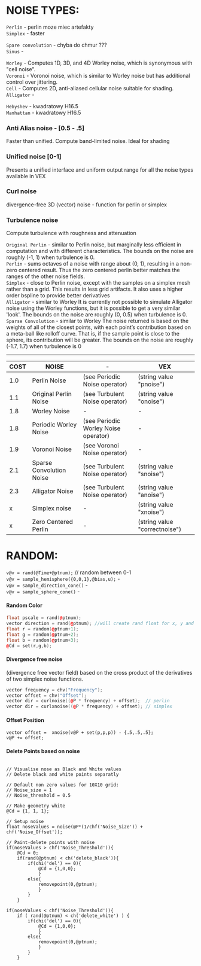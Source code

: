 # NOISE TYPES:
`Perlin` - perlin moze miec artefakty   
`Simplex` - faster  
  
`Spare convolution` - chyba do chmur ???  
`Sinus` -  
  
`Worley` -  Computes 1D, 3D, and 4D Worley noise, which is synonymous with "cell noise".   
`Voronoi` -  Voronoi noise, which is similar to Worley noise but has additional control over jittering.  
`Cell` - Computes 2D, anti-aliased cellular noise suitable for shading.  
`Alligator` -  
  
`Hebyshev`  - kwadratowy H16.5   
`Manhattan` - kwadratowy H16.5  

### Anti Alias noise  - [0.5 - .5]  
Faster than unified. Compute band-limited noise. Ideal for shading

### Unified noise [0-1]  
Presents a unified interface and uniform output range for all the noise types available in VEX

### Curl noise
divergence-free 3D (vector) noise - function for perlin or simplex 

### Turbulence noise 
Compute turbulence with roughness and attenuation

`Original Perlin` - similar to Perlin noise, but marginally less efficient in computation and with different characteristics. The bounds on the noise are roughly (-1, 1) when turbulence is 0.    
`Perlin` - sums octaves of a noise with range about (0, 1), resulting in a non-zero centered result. Thus the zero centered perlin better matches the ranges of the other noise fields.    
`Simplex` - close to Perlin noise, except with the samples on a simplex mesh rather than a grid. This results in less grid artifacts. It also uses a higher order bspline to provide better derivatives    
`Alligator` - similar to Worley It is currently not possible to simulate Alligator noise using the Worley functions, but it is possible to get a very similar 'look'. The bounds on the noise are roughly (0, 0.5) when turbulence is 0.    
`Sparse Convolution` - similar to Worley The noise returned is based on the weights of all of the closest points, with each point’s contribution based on a meta-ball like rolloff curve. That is, if the sample point is close to the sphere, its contribution will be greater. The bounds on the noise are roughly (-1.7, 1.7) when turbulence is 0    


---

COST | NOISE | - | VEX
--- | --- | --- | --- 
1.0 | Perlin Noise | (see Periodic  Noise operator) | (string value "pnoise")
1.1 | Original Perlin Noise | (see Turbulent Noise operator) | (string value "onoise")
1.8 | Worley Noise | - | -
1.8 | Periodic Worley Noise | (see Periodic Worley Noise operator) | -
1.9 | Voronoi Noise | (see Voronoi   Noise operator) | -
2.1 | Sparse Convolution Noise | (see Turbulent Noise operator) | (string value "snoise")
2.3 | Alligator Noise | (see Turbulent Noise operator) | (string value "anoise")
x | Simplex noise | - | (string value "xnoise")
x |Zero Centered Perlin | - | (string value "correctnoise")

           
           
# RANDOM:
`v@v = rand(@Time+@ptnum);` // random between 0-1  
`v@v = sample_hemisphere({0,0,1},@bias,u);` -   
`v@v = sample_direction_cone()` -     
`v@v = sample_sphere_cone()` -   

#### Random Color 
```cpp
float pscale = rand(@ptnum);
vector direction = rand(@ptnum); //will create rand float for x, y and z direction
float r = random(@ptnum+1);
float g = random(@ptnum+2);
float b = random(@ptnum+3);
@Cd = set(r,g,b);
```

#### Divergence free noise  
(divergence free vector field) based on the cross product of the derivatives of two simplex noise functions.  
```cpp
vector frequency = chv("Frequency");
vector offset = chv("Offset");
vector dir = curlnoise((@P * frequency) + offset);  // perlin
vector dir = curlxnoise((@P * frequency) + offset); // simplex 

```
#### Offset Position
```
vector offset =  xnoise(v@P + set(p,p,p)) - {.5,.5,.5};
v@P += offset;
```
#### Delete Points based on noise  
```

// Visualise nose as Black and White values
// Delete black and white points separatly

// Default non zero values for 10X10 grid:
// Noise_size = 1
// Noise_threshold = 0.5

// Make geometry white
@Cd = {1, 1, 1};

// Setup noise
float noseValues = noise(@P*(1/chf('Noise_Size')) + chf('Noise_Offset'));

// Paint-delete points with noise
if(noseValues > chf('Noise_Threshold')){
    @Cd = 0;
    if(rand(@ptnum) < ch('delete_black')){
        if(chi('del') == 0){
            @Cd = {1,0,0};
            }
        else{
            removepoint(0,@ptnum);
            }
        }
    }

if(noseValues < chf('Noise_Threshold')){
    if ( rand(@ptnum) < ch('delete_white') ) {       
        if(chi('del') == 0){
            @Cd = {1,0,0};
            }
        else{
            removepoint(0,@ptnum);
            }
        }
    }
```
